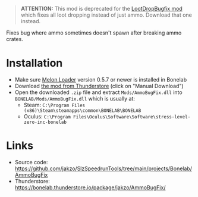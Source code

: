 > **ATTENTION:** This mod is deprecated for the [LootDropBugfix mod](https://bonelab.thunderstore.io/package/jakzo/BlLootDropBugfix/) which fixes all loot dropping instead of just ammo. Download that one instead.

Fixes bug where ammo sometimes doesn't spawn after breaking ammo crates.

# Installation

- Make sure [Melon Loader](https://melonwiki.xyz/#/?id=what-is-melonloader) version 0.5.7 or newer is installed in Bonelab
- Download [the mod from Thunderstore](https://bonelab.thunderstore.io/package/jakzo/AmmoBugFix/) (click on "Manual Download")
- Open the downloaded `.zip` file and extract `Mods/AmmoBugFix.dll` into `BONELAB/Mods/AmmoBugFix.dll` which is usually at:
  - Steam: `C:\Program Files (x86)\Steam\steamapps\common\BONELAB\BONELAB`
  - Oculus: `C:\Program Files\Oculus\Software\Software\stress-level-zero-inc-bonelab`

# Links

- Source code: https://github.com/jakzo/SlzSpeedrunTools/tree/main/projects/Bonelab/AmmoBugFix
- Thunderstore: https://bonelab.thunderstore.io/package/jakzo/AmmoBugFix/
